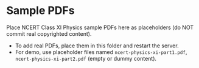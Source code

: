 # Sample PDFs

Place NCERT Class XI Physics sample PDFs here as placeholders (do NOT commit real copyrighted content).

- To add real PDFs, place them in this folder and restart the server.
- For demo, use placeholder files named `ncert-physics-xi-part1.pdf`, `ncert-physics-xi-part2.pdf` (empty or dummy content).
